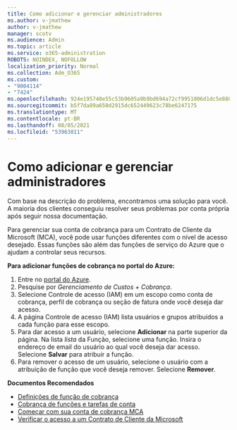 ```yaml
---
title: Como adicionar e gerenciar administradores
ms.author: v-jmathew
author: v-jmathew
manager: scotv
ms.audience: Admin
ms.topic: article
ms.service: o365-administration
ROBOTS: NOINDEX, NOFOLLOW
localization_priority: Normal
ms.collection: Adm_O365
ms.custom:
- "9004114"
- "7424"
ms.openlocfilehash: 924e195740e55c53b9605a9b9bd694a72cf9951006d1dc5e888023cd6e3f9d45
ms.sourcegitcommit: b5f7da89a650d2915dc652449623c78be6247175
ms.translationtype: MT
ms.contentlocale: pt-BR
ms.lasthandoff: 08/05/2021
ms.locfileid: "53963811"
---
```

# <a name="how-to-add-and-manage-admins"></a>Como adicionar e gerenciar administradores

Com base na descrição do problema, encontramos uma solução para você. A maioria dos clientes conseguiu resolver seus problemas por conta própria após seguir nossa documentação.

Para gerenciar sua conta de cobrança para um Contrato de Cliente da Microsoft (MCA), você pode usar funções diferentes com o nível de acesso desejado. Essas funções são além das funções de serviço do Azure que o ajudam a controlar seus recursos.

**Para adicionar funções de cobrança no portal do Azure:**

1. Entre no [portal do Azure](https://portal.azure.com/).
2. Pesquise por *Gerenciamento de Custos + Cobrança*.
3. Selecione Controle de acesso (IAM) em um escopo como conta de cobrança, perfil de cobrança ou seção de fatura onde você deseja dar acesso.
4. A página Controle de acesso (IAM) lista usuários e grupos atribuídos a cada função para esse escopo.
5. Para dar acesso a um usuário, selecione **Adicionar** na parte superior da página. Na lista *lista* da Função, selecione uma função. Insira o endereço de email do usuário ao qual você deseja dar acesso. Selecione **Salvar** para atribuir a função.
6. Para remover o acesso de um usuário, selecione o usuário com a atribuição de função que você deseja remover. Selecione **Remover**.

**Documentos Recomendados**

- [Definições de função de cobrança](https://docs.microsoft.com/azure/cost-management-billing/manage/understand-mca-roles)
- [Cobrança de funções e tarefas de conta](https://docs.microsoft.com/azure/cost-management-billing/manage/understand-mca-roles#billing-account-roles-and-tasks)
- [Começar com sua conta de cobrança MCA](https://docs.microsoft.com/azure/cost-management-billing/understand/mca-overview)
- [Verificar o acesso a um Contrato de Cliente da Microsoft](https://docs.microsoft.com/azure/cost-management-billing/manage/change-credit-card?WT.mc_id=Portal-Microsoft_Azure_Support%22%20%5Cl%20%22manage-credit-cards-for-a-microsoft-customer-agreement%22%20%5Ct%20%22_blank#check-the-type-of-your-account)
